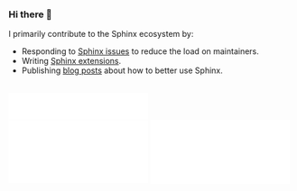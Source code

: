 ### Hi there 👋

I primarily contribute to the Sphinx ecosystem by:

- Responding to [Sphinx issues](https://github.com/sphinx-doc/sphinx/issues?q=is%3Aissue+commenter%3Ajdillard+) to reduce the load on maintainers.
- Writing [Sphinx extensions](https://pypi.org/user/logicwon/).
- Publishing [blog posts](https://jareddillard.com/blog/archive#sphinx) about how to better use Sphinx.

<br />

<img align="center" width="49%" src="metrics/header.svg" alt="Personal Overview">
<br/>
<img align="center" width="49%" src="metrics/achievements.svg" alt="Metrics">
<img align="center" width="49%" src="metrics/issue_pr.svg" alt="Metrics">

